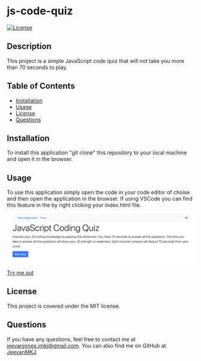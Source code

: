 # js-code-quiz

[![License](https://img.shields.io/badge/License-MIT-blue.svg)](https://opensource.org/licenses/mit)

## Description

This project is a simple JavaScript code quiz that will not take you more than 70 seconds to play.

## Table of Contents

- [Installation](#installation)
- [Usage](#usage)
- [License](#license)
- [Questions](#questions)

## Installation

To install this application "git clone" this repository to your local machine and open it in the browser.

## Usage

To use this application simply open the code in your code editor of choise and then open the application in the browser. If using VSCode you can find this feature in the by right clicking your index.html file.

![Image of js-code-quiz](assets/Screen%20Shot%20JS-code-quiz.png)

[Try me out](https://jeevanmkj.github.io/js-code-quiz/)

## License

This project is covered under the MIT license.

## Questions

If you have any questions, feel free to contact me at jeevanjones.jmkj@gmail.com.
You can also find me on GitHub at [JeevanMKJ](https://github.com/JeevanMKJ).
